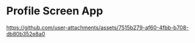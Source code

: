 # Profile Screen App

https://github.com/user-attachments/assets/7515b279-af60-4fbb-b708-db80b352e8a0

